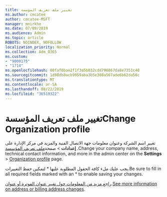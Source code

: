 ```yaml
---
title: تغيير ملف تعريف المؤسسة
ms.author: cmcatee
author: cmcatee-MSFT
manager: mnirkhe
ms.date: 07/09/2019
ms.audience: Admin
ms.topic: article
ROBOTS: NOINDEX, NOFOLLOW
localization_priority: Normal
ms.collection: Adm_O365
ms.custom:
- "9000175"
- "1714"
ms.openlocfilehash: 00faf0bae2f1f3a5b032cdd796867da8e7351c48
ms.sourcegitcommit: 1d98db8acb9959aba3b5e308a567ade6b62da56c
ms.translationtype: MT
ms.contentlocale: ar-SA
ms.lasthandoff: 08/22/2019
ms.locfileid: "36519322"
---
```

# <a name="change-organization-profile"></a><span data-ttu-id="ae396-102">تغيير ملف تعريف المؤسسة</span><span class="sxs-lookup"><span data-stu-id="ae396-102">Change Organization profile</span></span>

<span data-ttu-id="ae396-103">تغيير اسم الشركة وعنوان معلومات جهة الاتصال الفنية والمزيد في مركز الإدارة على **إعدادات** > صفحة[ملف تعريف المؤسسة](https://go.microsoft.com/fwlink/p/?linkid=2067339) .</span><span class="sxs-lookup"><span data-stu-id="ae396-103">Change your company name, address, technical contact information, and more in the admin center on the **Settings** > [Organization profile](https://go.microsoft.com/fwlink/p/?linkid=2067339) page.</span></span>

<span data-ttu-id="ae396-104">يجب عليك ملء كافة الحقول المطلوبة عليها \* لتمكين حفظ التغييرات.</span><span class="sxs-lookup"><span data-stu-id="ae396-104">Be sure to fill in all required fields marked with an \* to enable saving your changes.</span></span>

<span data-ttu-id="ae396-105">[راجع مزيد من المعلومات حول تغيير عنوان الفوترة أو عنوان](https://docs.microsoft.com/office365/admin/manage/change-address-contact-and-more).</span><span class="sxs-lookup"><span data-stu-id="ae396-105">[See more information on address or billing address changes](https://docs.microsoft.com/office365/admin/manage/change-address-contact-and-more).</span></span>